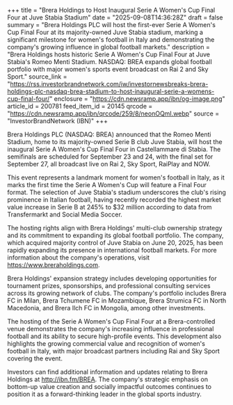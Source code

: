+++
title = "Brera Holdings to Host Inaugural Serie A Women's Cup Final Four at Juve Stabia Stadium"
date = "2025-09-08T14:36:28Z"
draft = false
summary = "Brera Holdings PLC will host the first-ever Serie A Women's Cup Final Four at its majority-owned Juve Stabia stadium, marking a significant milestone for women's football in Italy and demonstrating the company's growing influence in global football markets."
description = "Brera Holdings hosts historic Serie A Women's Cup Final Four at Juve Stabia's Romeo Menti Stadium. NASDAQ: BREA expands global football portfolio with major women's sports event broadcast on Rai 2 and Sky Sport."
source_link = "https://rss.investorbrandnetwork.com/iw/investornewsbreaks-brera-holdings-plc-nasdaq-brea-stadium-to-host-inaugural-serie-a-womens-cup-final-four/"
enclosure = "https://cdn.newsramp.app/ibn/og-image.png"
article_id = 200781
feed_item_id = 20145
qrcode = "https://cdn.newsramp.app/ibn/qrcode/259/8/neonOQmI.webp"
source = "InvestorBrandNetwork (IBN)"
+++

<p>Brera Holdings PLC (NASDAQ: BREA) announced that the Romeo Menti Stadium, home to its majority-owned Serie B club Juve Stabia, will host the inaugural Serie A Women's Cup Final Four in Castellammare di Stabia. The semifinals are scheduled for September 23 and 24, with the final set for September 27, all broadcast live on Rai 2, Sky Sport, RaiPlay and NOW.</p><p>This event represents a landmark moment for women's football in Italy, as it marks the first time the Serie A Women's Cup will feature a Final Four format. The selection of Juve Stabia's stadium underscores the club's rising prominence in Italian football, having recently recorded the highest market value increase in Serie B at 245% to $32 million according to data from Transfermarkt and Social Media Soccer.</p><p>The hosting rights align with Brera Holdings' multi-club ownership strategy and its commitment to expanding its global football portfolio. The company, which acquired majority control of Juve Stabia on June 20, 2025, has been rapidly expanding its presence in international football markets. For more information about the company's operations, visit <a href="https://www.breraholdings.com" rel="nofollow" target="_blank">https://www.breraholdings.com</a>.</p><p>Brera Holdings' expansion strategy includes developing opportunities for tournament prizes, sponsorships, and professional consulting services across its growing network of clubs. The company's portfolio includes Brera FC in Milan, Brera Tchumene FC in Mozambique, Brera Strumica FC in North Macedonia, and Brera Ilch FC in Mongolia, among other investments.</p><p>The hosting of the Serie A Women's Cup Final Four at a Brera-controlled venue demonstrates the company's increasing influence in professional football and its ability to secure high-profile events. This development also highlights the growing commercial value and recognition of women's football in Italy, with major broadcast partners including Rai and Sky Sport covering the event.</p><p>Investors can find additional information and updates relating to Brera Holdings at <a href="http://ibn.fm/BREA" rel="nofollow" target="_blank">http://ibn.fm/BREA</a>. The company's strategic emphasis on bottom-up value creation and socially impactful outcomes continues to position it as a forward-thinking leader in the global sports industry.</p>